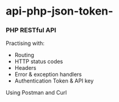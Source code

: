 # api-php-json-token-
<h3>PHP RESTful API</h3>

<p>Practising with:</p>
<ul>
  <li>Routing</li>
  <li>HTTP status codes</li>
  <li>Headers</li>
  <li>Error & exception handlers</li>
  <li>Authentication Token & API key</li>  
</ul>

<p>Using Postman and Curl</p>
